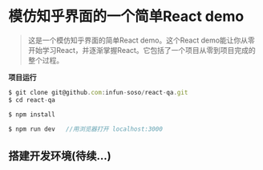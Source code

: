 # 模仿知乎界面的一个简单React demo


> 这是一个模仿知乎界面的简单React demo。这个React demo能让你从零开始学习React，并逐渐掌握React。它包括了一个项目从零到项目完成的整个过程。

**项目运行**
```javascript
$ git clone git@github.com:infun-soso/react-qa.git
$ cd react-qa

$ npm install

$ npm run dev   //用浏览器打开 localhost:3000
```


## 搭建开发环境(待续...)

